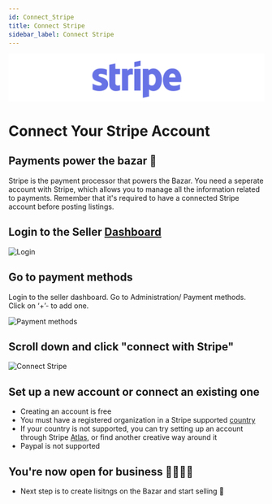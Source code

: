 ```yaml
---
id: Connect_Stripe
title: Connect Stripe 
sidebar_label: Connect Stripe
---
```


<style>
:root {
  --highlight: #f7b77b;
  --hover: #f7b77b;
}
</style>

![Stripe Logo](../assets/Business/Stripelogo.png)
 
# Connect Your Stripe Account 

## Payments power the bazar 💸 


Stripe is the payment processor that powers the Bazar. You need a seperate account with Stripe, which allows you to manage all the information related to payments. Remember that it's required to have a connected Stripe account before posting listings. 

## Login to the Seller [Dashboard](https://bazar.preciousplastic.com/vendor.php?dispatch=auth.login_form&return_url=vendor.php)

![Login](../assets/gif/Login.gif)

## Go to payment methods

Login to the seller dashboard.
Go to Administration/ Payment methods.
Click on ‘+’- to add one.

![Payment methods](https://github.com/katharinaelleke/academy/blob/master/docs/assets/Business/Set%20up%20payment-1-payment%20methods.png)



## Scroll down and click "connect with Stripe" 

![Connect Stripe](../assets/gif/connect_to_stripe.gif)


## Set up a new account or connect an existing one 
- Creating an account is free
- You must have a registered organization in a Stripe supported [country](https://stripe.com/global)
- If your country is not supported, you can try setting up an account through Stripe [Atlas](https://stripe.com/atlas), or find another creative way around it
- Paypal is not supported

## You're now open for business 🙌🏼🎉💪
- Next step is to create lisitngs on the Bazar and start selling 🤑
